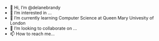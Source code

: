- 👋 Hi, I’m @delanebrandy
- 👀 I’m interested in ...
- 🌱 I’m currently learning Computer Science at Queen Mary Univesity of London
- 💞️ I’m looking to collaborate on ...
- 📫 How to reach me...

<!---
delanebrandy/delanebrandy is a ✨ special ✨ repository because its `README.md` (this file) appears on your GitHub profile.
You can click the Preview link to take a look at your changes.
--->
